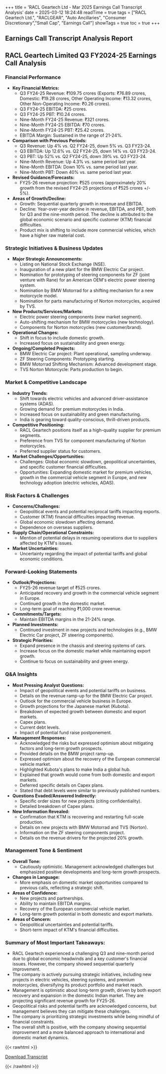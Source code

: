 +++
title = 'RACL Geartech Ltd - Mar 2025 Earnings Call Transcript Analysis'
date = 2025-03-12 18:24:48
readTime = true
tags = ["RACL Geartech Ltd.", "RACLGEAR", "Auto Ancillaries", "Consumer Discretionary","Small Cap", "Earnings Call"]
showTags = true
toc = true
+++



## Earnings Call Transcript Analysis Report
## RACL Geartech Limited Q3 FY2024-25 Earnings Call Analysis

### Financial Performance

*   **Key Financial Metrics:**
    *   Q3 FY24-25 Revenue: ₹109.75 crores (Exports: ₹76.89 crores, Domestic: ₹19.28 crores, Other Operating Income: ₹13.32 crores, Other Non-Operating Income: ₹0.26 crores).
    *   Q3 FY24-25 EBITDA: ₹25 crores.
    *   Q3 FY24-25 PBT: ₹10.24 crores.
    *   Nine-Month FY24-25 Revenue: ₹321 crores.
    *   Nine-Month FY24-25 EBITDA: ₹70 crores.
    *   Nine-Month FY24-25 PBT: ₹25.42 crores.
    *   EBITDA Margin: Sustained in the range of 21-24%.
*   **Comparison with Previous Periods:**
    *   Q3 Revenue: Up 4% vs. Q2 FY24-25, down 5% vs. Q3 FY23-24.
    *   Q3 EBITDA: Up 12.6% vs. Q2 FY24-25, down 14% vs. Q3 FY23-24.
    *   Q3 PBT: Up 52% vs. Q2 FY24-25, down 39% vs. Q3 FY23-24.
    *   Nine-Month Revenue: Up 4.3% vs. same period last year.
    *   Nine-Month EBITDA: Down 10% vs. same period last year.
    *   Nine-Month PBT: Down 40% vs. same period last year.
*   **Revised Guidance/Forecasts:**
    *   FY25-26 revenue projection: ₹525 crores (approximately 20% growth from the revised FY24-25 projections of ₹525 crores +/- 5%).
*   **Areas of Growth/Decline:**
    *   Growth: Sequential quarterly growth in revenue and EBITDA.
    *   Decline: Year-over-year decline in revenue, EBITDA, and PBT, both for Q3 and the nine-month period. The decline is attributed to the global economic scenario and specific customer (KTM) financial difficulties.
    *   Product mix is shifting to include more commercial vehicles, which have a higher raw material cost.

### Strategic Initiatives & Business Updates

*   **Major Strategic Announcements:**
    *   Listing on National Stock Exchange (NSE).
    *   Inauguration of a new plant for the BMW Electric Car project.
    *   Nomination for prototyping of steering components for ZF (joint venture with Rane) for an American OEM's electric power steering system.
    *   Nomination by BMW Motorrad for a shifting mechanism for a new motorcycle model.
    *   Nomination for parts manufacturing of Norton motorcycles, acquired by TVS.
*   **New Products/Services/Markets:**
    *   Electric power steering components (new market segment).
    *   Auto-shifting mechanism for BMW motorcycles (new technology).
    *   Components for Norton motorcycles (new customer/brand).
*   **Operational Changes:**
    *   Shift in focus to include domestic growth.
    *   Increased focus on sustainability and green energy.
*   **Ongoing/Completed Projects:**
    *   BMW Electric Car project: Plant operational, sampling underway.
    *   ZF Steering Components: Prototyping starting.
    *   BMW Motorrad Shifting Mechanism: Advanced development stage.
    *   TVS Norton Motorcycle: Parts production to begin.

### Market & Competitive Landscape

*   **Industry Trends:**
    *   Shift towards electric vehicles and advanced driver-assistance systems (ADAS).
    *   Growing demand for premium motorcycles in India.
    *   Increased focus on sustainability and green manufacturing.
    *   India is gearing toward quality-conscious, thrill-driven products.
*   **Competitive Positioning:**
    *   RACL Geartech positions itself as a high-quality supplier for premium segments.
    *   Preference from TVS for component manufacturing of Norton motorcycles.
    *   Preferred supplier status for customers.
*   **Market Challenges/Opportunities:**
    *   Challenges: Global economic slowdown, geopolitical uncertainties, and specific customer financial difficulties.
    *   Opportunities: Expanding domestic market for premium vehicles, growth in the commercial vehicle segment in Europe, and new technology adoption (electric vehicles, ADAS).

### Risk Factors & Challenges

*   **Concerns/Challenges:**
    *   Geopolitical events and potential reciprocal tariffs impacting exports.
    *   Customer (KTM) financial difficulties impacting revenue.
    *   Global economic slowdown affecting demand.
    *   Dependence on overseas suppliers.
*   **Supply Chain/Operational Constraints:**
    *   Mention of potential delays in resuming operations due to suppliers affected by KTM's issues.
*   **Market Uncertainties:**
    *   Uncertainty regarding the impact of potential tariffs and global economic conditions.

### Forward-Looking Statements

*   **Outlook/Projections:**
    *   FY25-26 revenue target of ₹525 crores.
    *   Anticipated recovery and growth in the commercial vehicle segment in Europe.
    *   Continued growth in the domestic market.
    *   Long-term goal of reaching ₹1,000 crore revenue.
*   **Commitments/Targets:**
    *   Maintain EBITDA margins in the 21-24% range.
*   **Planned Investments:**
    *   Continued investment in new projects and technologies (e.g., BMW Electric Car project, ZF steering components).
*   **Strategic Priorities:**
    *   Expand presence in the chassis and steering systems of cars.
    *   Increase focus on the domestic market while maintaining export growth.
    *   Continue to focus on sustainability and green energy.

### Q&A Insights

*   **Most Pressing Analyst Questions:**
    *   Impact of geopolitical events and potential tariffs on business.
    *   Details on the revenue ramp-up for the BMW Electric Car project.
    *   Outlook for the commercial vehicle business in Europe.
    *   Growth projections for the Japanese market (Kubota).
    *   Breakdown of expected growth between domestic and export markets.
    *   Capex plans.
    *   Current debt levels.
    *   Impact of potential fund raise postponement.
*   **Management Responses:**
    *   Acknowledged the risks but expressed optimism about mitigating factors and long-term growth prospects.
    *   Provided details on the BMW project ramp-up.
    *   Expressed optimism about the recovery of the European commercial vehicle market.
    *   Highlighted Kubota's plans to make India a global hub.
    *   Explained that growth would come from both domestic and export markets.
    *   Deferred specific details on Capex plans.
    *   Stated that debt levels were similar to previously published numbers.
*   **Questions Evaded/Answered Indirectly:**
    *   Specific order sizes for new projects (citing confidentiality).
    *   Detailed breakdown of Capex plans.
*   **New Information Revealed:**
    *   Confirmation that KTM is recovering and restarting full-scale production.
    *   Details on new projects with BMW Motorrad and TVS (Norton).
    *   Information on the ZF steering components project.
    *   Details on the revenue drivers for the projected 20% growth.

### Management Tone & Sentiment

*   **Overall Tone:**
    *   Cautiously optimistic. Management acknowledged challenges but emphasized positive developments and long-term growth prospects.
*   **Changes in Language:**
    *   More emphasis on domestic market opportunities compared to previous calls, reflecting a strategic shift.
*   **Areas of Confidence:**
    *   New projects and partnerships.
    *   Ability to maintain EBITDA margins.
    *   Recovery of the European commercial vehicle market.
    *   Long-term growth potential in both domestic and export markets.
*   **Areas of Concern:**
    *   Geopolitical uncertainties and potential tariffs.
    *   Short-term impact of KTM's financial difficulties.

### Summary of Most Important Takeaways:

*   RACL Geartech experienced a challenging Q3 and nine-month period due to global economic headwinds and a key customer's financial issues. However, the company showed sequential quarterly improvement.
*   The company is actively pursuing strategic initiatives, including new projects in electric vehicles, steering systems, and premium motorcycles, diversifying its product portfolio and market reach.
*   Management is optimistic about long-term growth, driven by both export recovery and expansion in the domestic Indian market. They are projecting significant revenue growth for FY25-26.
*   Geopolitical risks and potential tariffs are acknowledged concerns, but management believes they can mitigate these challenges.
*   The company is prioritizing strategic investments while being mindful of financial constraints.
*   The overall shift is positive, with the company showing sequential improvement and a more balanced approach to international and domestic market dynamics.



{{< rawhtml >}}

<div class="button-container">    
    <a href="https://www.bseindia.com/stockinfo/AnnPdfOpen.aspx?Pname=4ae7e7cc-d821-4eff-9f13-6419c1ee6108.pdf" target="_blank" class="report-button">
      <i class="fas fa-file-pdf"></i> Download Transcript
    </a>
</div>
    
{{< /rawhtml >}}
